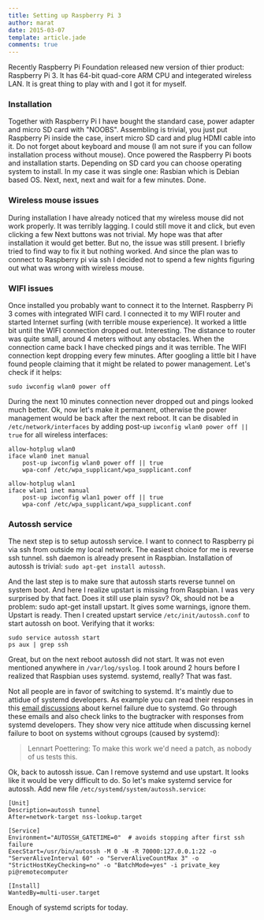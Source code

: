 ```yaml
---
title: Setting up Raspberry Pi 3
author: marat
date: 2015-03-07
template: article.jade
comments: true
---
```


Recently Raspberry Pi Foundation released new version of thier product: Raspberry Pi 3.
It has 64-bit quad-core ARM CPU and integerated wireless LAN. It is great thing to play with and I got it for myself.

<span class="more"></span>

### Installation

Together with Raspberry Pi I have bought the standard case, power adapter and micro SD card with "NOOBS".
Assembling is trivial, you just put Raspberry Pi inside the case, insert micro SD card and plug HDMI cable into it.
Do not forget about keyboard and mouse (I am not sure if you can follow installation process without mouse).
Once powered the Raspberry Pi boots and installation starts. Depending on SD card you can choose operating system to install.
In my case it was single one: Rasbian which is Debian based OS. Next, next, next and wait for a few minutes. Done.

### Wireless mouse issues

During installation I have already noticed that my wireless mouse did not work properly.
It was terribly lagging. I could still move it and click, but even clicking a few Next buttons was not trivial.
My hope was that after installation it would get better. But no, the issue was still present.
I briefly tried to find way to fix it but nothing worked. And since the plan was to connect to Raspberry pi via ssh
I decided not to spend a few nights figuring out what was wrong with wireless mouse.


### WIFI issues

Once installed you probably want to connect it to the Internet. Raspberry Pi 3 comes with integrated WIFI card.
I connected it to my WIFI router and started Internet surfing (with terrible mouse experience).
It worked a little bit until the WIFI connection dropped out. Interesting. The distance to router was quite small, around 4 meters without any obstacles.
When the connection came back I have checked pings and it was terrible. The WIFI connection kept dropping every few minutes.
After googling a little bit I have found people claiming that it might be related to power management.  Let's check if it helps:

``` shell
sudo iwconfig wlan0 power off
```

During the next 10 minutes connection never dropped out and pings looked much better.
Ok, now let's make it permanent, otherwise the power management would be back after the next reboot.
It can be disabled in `/etc/network/interfaces` by adding post-up `iwconfig wlan0 power off || true` for all wireless interfaces:
``` shell
allow-hotplug wlan0
iface wlan0 inet manual
    post-up iwconfig wlan0 power off || true
    wpa-conf /etc/wpa_supplicant/wpa_supplicant.conf

allow-hotplug wlan1
iface wlan1 inet manual
    post-up iwconfig wlan1 power off || true
    wpa-conf /etc/wpa_supplicant/wpa_supplicant.conf
```

### Autossh service
The next step is to setup autossh service. I want to connect to Raspberry pi via ssh from outside my local network.
The easiest choice for me is reverse ssh tunnel. ssh daemon is already present in Raspbian.
Installation of autossh is trivial: `sudo apt-get install autossh`.

And the last step is to make sure that autossh starts reverse tunnel on system boot.
And here I realize upstart is missing from Raspbian. I was very surprised by that fact. Does it still use plain sysv?
Ok, should not be a problem: sudo apt-get install upstart. It gives some warnings, ignore them. Upstart is ready.
Then I created upstart service `/etc/init/autossh.conf` to start autossh on boot. Verifying that it works:
``` shell
sudo service autossh start
ps aux | grep ssh
```

Great, but on the next reboot autossh did not start. It was not even mentioned anywhere in `/var/log/syslog`.
I took around 2 hours before I realized that Raspbian uses systemd. systemd, really? That was fast.

Not all people are in favor of switching to systemd. It's maintly due to attidue of systemd developers.
As example you can read their responses in this  [email discussions](http://lkml.iu.edu/hypermail/linux/kernel/1404.0/01327.html) about kernel failure due to systemd.
Go through these emails and also check links to the bugtracker with responses from systemd developers.
They show very nice attitude when discussing kernel failure to boot on systems without cgroups (caused by systemd):
> Lennart Poettering: To make this work we'd need a patch, as nobody of us tests this.

Ok, back to autossh issue. Can I remove systemd and use upstart. It looks like it would be very difficult to do.
So let's make systemd service for autossh. Add new file `/etc/systemd/system/autossh.service`:
```
[Unit]
Description=autossh tunnel
After=network-target nss-lookup.target

[Service]
Environment="AUTOSSH_GATETIME=0"  # avoids stopping after first ssh failure
ExecStart=/usr/bin/autossh -M 0 -N -R 70000:127.0.0.1:22 -o "ServerAliveInterval 60" -o "ServerAliveCountMax 3" -o "StrictHostKeyChecking=no" -o "BatchMode=yes" -i private_key pi@remotecomputer

[Install]
WantedBy=multi-user.target
```
Enough of systemd scripts for today.

